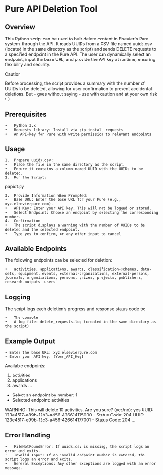 # Pure API Deletion Tool

## Overview

This Python script can be used to bulk delete content in Elsevier's Pure system, through the API. It reads UUIDs from a CSV file named uuids.csv (located in the same directory as the script) and sends DELETE requests to a specified endpoint in the Pure API. The user can dynamically select an endpoint, input the base URL, and provide the API key at runtime, ensuring flexibility and security. 

> [!CAUTION]
Before processing, the script provides a summary with the number of UUIDs to be deleted, allowing for user confirmation to prevent accidental deletions. But - goes without saying - use with caution and at your own risk :-) 

## Prerequisites

	•	Python 3.x
	•	Requests library: Install via pip install requests
	•	An API-key for Pure with write permission to relevant endpoints

## Usage

	1.	Prepare uuids.csv:
	•	Place the file in the same directory as the script.
	•	Ensure it contains a column named UUID with the UUIDs to be deleted.
	2.	Run the Script:

papidt.py


	3.	Provide Information When Prompted:
	•	Base URL: Enter the base URL for your Pure (e.g., xyz.elsevierpure.com).
	•	API Key: Enter your API key. This will not be logged or stored.
	•	Select Endpoint: Choose an endpoint by selecting the corresponding number.
	4.	Confirmation:
	•	The script displays a warning with the number of UUIDs to be deleted and the selected endpoint.
	•	Type yes to confirm, or any other input to cancel.

## Available Endpoints

The following endpoints can be selected for deletion:

	•	activities, applications, awards, classification-schemes, data-sets, equipment, events, external-organizations, external-persons, journals, organizations, persons, prizes, projects, publishers, research-outputs, users

## Logging

The script logs each deletion’s progress and response status code to:

	•	The console
	•	A log file: delete_requests.log (created in the same directory as the script)

## Example Output

	• Enter the base URL: xyz.elsevierpure.com
	• Enter your API key: [Your_API_Key]

Available endpoints:
1. activities
2. applications
3. awards
...

- Select an endpoint by number: 1
- Selected endpoint: activities

WARNING: This will delete 10 activities. Are you sure? (yes/no): yes
UUID: 123e4517-e89b-12h3-a456-426614175000 - Status Code: 204
UUID: 123e4517-e99b-12c3-a456-426614177001 - Status Code: 204
...

## Error Handling

	•	FileNotFoundError: If uuids.csv is missing, the script logs an error and exits.
	•	Invalid Input: If an invalid endpoint number is entered, the script logs an error and exits.
	•	General Exceptions: Any other exceptions are logged with an error message.